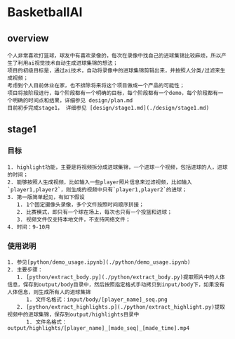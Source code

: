# BasketballAI

## overview
    个人非常喜欢打篮球，球友中有喜欢录像的，每次在录像中找自己的进球集锦比较麻烦，所以产生了利用ai视觉技术自动生成进球集锦的想法；
    项目的初级目标是，通过ai技术，自动将录像中的进球集锦剪辑出来，并按照人分类/过滤来生成视频；
    考虑到个人目前休业在家，也不排除将来将这个项目做成一个产品的可能性；
    项目将按阶段进行，每个阶段都有一个明确的目标，每个阶段都有一个demo，每个阶段都有一个明确的时间点和结果，详细参见 design/plan.md
    目前初步完成stage1， 详细参见 [design/stage1.md](./design/stage1.md)
## stage1
### 目标
    1. highlight功能，主要是将视频拆分成进球集锦，一个进球一个视频，包括进球的人，进球的时间；
    2. 能够按照人生成视频，比如输入一些player照片信息来过滤视频，比如输入`player1,player2`，则生成的视频中只有`player1,player2`的进球；
    3. 第一版简单起见，有如下假设
       1. 1个固定摄像头录像，多个文件按照时间顺序拼接；
       2. 比赛模式，即只有一个球在场上，每次也只有一个投篮和进球；
       3. 视频文件仅支持本地文件，不支持网络文件；
    4. 时间：9-10月

### 使用说明
    1. 参见[python/demo_usage.ipynb](./python/demo_usage.ipynb)
    2. 主要步骤：
       1. [python/extract_body.py](./python/extract_body.py)提取照片中的人体信息，保存到output/body目录中，然后按照指定格式手动拷贝到input/body下，如果没有人体信息，则生成所有人的进球集锦
          1. 文件名格式：input/body/[player_name]_seq.png
       2. [python/extract_highlights.p](./python/extract_highlight.py)提取视频中的进球集锦，保存到output/highlights目录中
          1. 文件名格式： output/highlights/[player_name]_[made_seq]_[made_time].mp4
